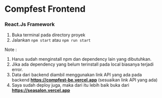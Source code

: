 # Compfest Frontend 

### React.Js Framework
1. Buka terminal pada directory proyek
2. Jalankan ```npm start``` atau ```npm run start```

Note :
  1. Harus sudah menginstall npm dan dependency lain yang dibutuhkan.
  2. Jika ada dependency yang belum terinstall pada local biasanya terjadi error.
  3. Data dari backend diambil menggunakan link API yang ada pada backend **https://compfest-be.vercel.app** (sesuaikan link API yang ada)
  4. Saya sudah deploy juga, maka dari itu lebih baik buka dari **https://seasalon.vercel.app**
